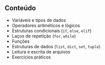 ## Conteúdo
- Variáveis e tipos de dados
- Operadores aritméticos e lógicos
- Estruturas condicionais (`if`, `else`, `elif`)
- Laços de repetição (`for`, `while`)
- Funções
- Estruturas de dados (`list`, `dict`, `set`, `tuple`)
- Leitura e escrita de arquivos
- Exercícios práticos

